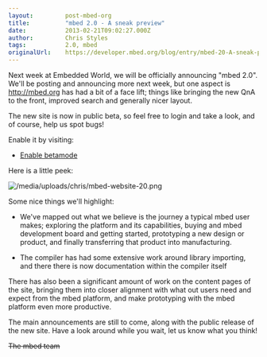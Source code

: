 ```yaml
---
layout:         post-mbed-org
title:          "mbed 2.0 - A sneak preview"
date:           2013-02-21T09:02:27.000Z
author:         Chris Styles
tags:           2.0, mbed
originalUrl:    https://developer.mbed.org/blog/entry/mbed-20-A-sneak-preview/
---
```


<p>
  Next week at Embedded World, we will be officially announcing
  "mbed 2.0". We'll be posting and announcing more next week, but
  one aspect is <a href="http://mbed.org">http://mbed.org</a> has
  had a bit of a face lift; things like bringing the new QnA to the
  front, improved search and generally nicer layout.
</p>
<p>
  The new site is now in public beta, so feel free to login and
  take a look, and of course, help us spot bugs!
</p>
<p>
  Enable it by visiting:
</p>
<ul>
  <li>
    <a href="http://mbed.org/betamode">Enable betamode</a>
  </li>
</ul>
<p>
  Here is a little peek:
</p>
<p>
  <img src=
  "https://developer.mbed.org/media/uploads/chris/mbed-website-20.png"
  alt="/media/uploads/chris/mbed-website-20.png" title=
  "/media/uploads/chris/mbed-website-20.png">
</p>
<p>
  Some nice things we'll highlight:
</p>
<ul>
  <li>We've mapped out what we believe is the journey a typical
  mbed user makes; exploring the platform and its capabilities,
  buying and mbed development board and getting started,
  prototyping a new design or product, and finally transferring
  that product into manufacturing.
  </li>
</ul>
<ul>
  <li>The compiler has had some extensive work around library
  importing, and there there is now documentation within the
  compiler itself
  </li>
</ul>
<p>
  There has also been a significant amount of work on the content
  pages of the site, bringing them into closer alignment with what
  out users need and expect from the mbed platform, and make
  prototyping with the mbed platform even more productive.
</p>
<p>
  The main announcements are still to come, along with the public
  release of the new site. Have a look around while you wait, let
  us know what you think!
</p>
<p>
  <strike>The mbed team</strike>
</p>

